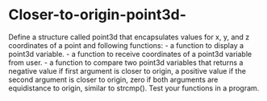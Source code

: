 # Closer-to-origin-point3d-
Define a structure called point3d that encapsulates values for x, y, and z coordinates of a point and following functions:  - a function to display a point3d variable.  - a function to receive coordinates of a point3d variable from user.  - a function to compare two point3d variables that returns a negative value if first argument is closer to origin, a positive value if the second argument is closer to origin, zero if both arguments are equidistance to origin, similar to strcmp().  Test your functions in a program. 
